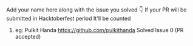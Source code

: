 Add your name here along with the issue you solved 👇
If your PR will be submitted in Hacktoberfest period It'll be counted

1. eg: Pulkit Handa https://github.com/pulkithanda Solved Issue 0 (PR accepted)